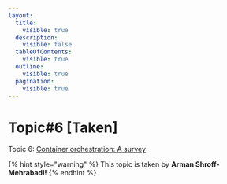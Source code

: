 ```yaml
---
layout:
  title:
    visible: true
  description:
    visible: false
  tableOfContents:
    visible: true
  outline:
    visible: true
  pagination:
    visible: true
---
```


# Topic#6 \[Taken]

Topic 6: [Container orchestration: A survey](https://link.springer.com/chapter/10.1007/978-3-319-92378-9\_14)



{% hint style="warning" %}
This topic is taken by **Arman Shroff-Mehrabadi!**
{% endhint %}

